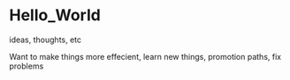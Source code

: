 # Hello_World
ideas, thoughts, etc

Want to make things more effecient, learn new things, promotion paths, fix problems
